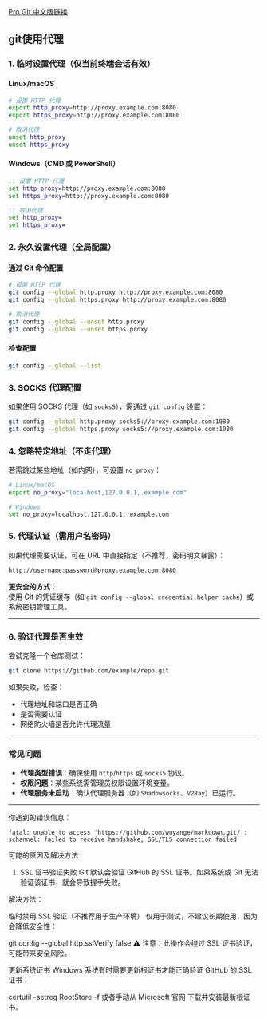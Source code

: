 
[Pro Git 中文版链接](https://git-scm.com/book/zh/v2)

## git使用代理
### **1. 临时设置代理（仅当前终端会话有效）**
#### **Linux/macOS**
```bash
# 设置 HTTP 代理
export http_proxy=http://proxy.example.com:8080
export https_proxy=http://proxy.example.com:8080

# 取消代理
unset http_proxy
unset https_proxy
```

#### **Windows（CMD 或 PowerShell）**
```cmd
:: 设置 HTTP 代理
set http_proxy=http://proxy.example.com:8080
set https_proxy=http://proxy.example.com:8080

:: 取消代理
set http_proxy=
set https_proxy=
```
### **2. 永久设置代理（全局配置）**
#### **通过 Git 命令配置**
```bash
# 设置 HTTP 代理
git config --global http.proxy http://proxy.example.com:8080
git config --global https.proxy http://proxy.example.com:8080

# 取消代理
git config --global --unset http.proxy
git config --global --unset https.proxy
```

#### **检查配置**
```bash
git config --global --list
```

### **3. SOCKS 代理配置**
如果使用 SOCKS 代理（如 `socks5`），需通过 `git config` 设置：
```bash
git config --global http.proxy socks5://proxy.example.com:1080
git config --global https.proxy socks5://proxy.example.com:1080
```

### **4. 忽略特定地址（不走代理）**
若需跳过某些地址（如内网），可设置 `no_proxy`：
```bash
# Linux/macOS
export no_proxy="localhost,127.0.0.1,.example.com"

# Windows
set no_proxy=localhost,127.0.0.1,.example.com
```

### **5. 代理认证（需用户名密码）**
如果代理需要认证，可在 URL 中直接指定（不推荐，密码明文暴露）：
```bash
http://username:password@proxy.example.com:8080
```

**更安全的方式**：  
使用 Git 的凭证缓存（如 `git config --global credential.helper cache`）或系统密钥管理工具。

---

### **6. 验证代理是否生效**
尝试克隆一个仓库测试：
```bash
git clone https://github.com/example/repo.git
```

如果失败，检查：
- 代理地址和端口是否正确
- 是否需要认证
- 网络防火墙是否允许代理流量

---

### **常见问题**
- **代理类型错误**：确保使用 `http`/`https` 或 `socks5` 协议。
- **权限问题**：某些系统需管理员权限设置环境变量。
- **代理服务未启动**：确认代理服务器（如 `Shadowsocks`、`V2Ray`）已运行。

---

你遇到的错误信息：
```
fatal: unable to access 'https://github.com/wuyange/markdown.git/': schannel: failed to receive handshake, SSL/TLS connection failed
```
可能的原因及解决方法
1. SSL 证书验证失败
Git 默认会验证 GitHub 的 SSL 证书。如果系统或 Git 无法验证该证书，就会导致握手失败。

解决方法：

临时禁用 SSL 验证（不推荐用于生产环境）
仅用于测试，不建议长期使用，因为会降低安全性：

git config --global http.sslVerify false
⚠️ 注意：此操作会绕过 SSL 证书验证，可能带来安全风险。

更新系统证书
Windows 系统有时需要更新根证书才能正确验证 GitHub 的 SSL 证书：

certutil -setreg RootStore -f
或者手动从 Microsoft 官网 下载并安装最新根证书。